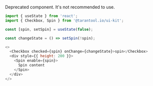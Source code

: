 Deprecated component. It's not recommended to use.

```js
import { useState } from 'react';
import { Checkbox, Spin } from '@tarantool.io/ui-kit';

const [spin, setSpin] = useState(false);

const changeState = () => setSpin(!spin);

<>
  <Checkbox checked={spin} onChange={changeState}>spin</Checkbox>
  <div style={{ height: 200 }}>
    <Spin enable={spin}>
      Spin content
    </Spin>
  </div>
</>
```